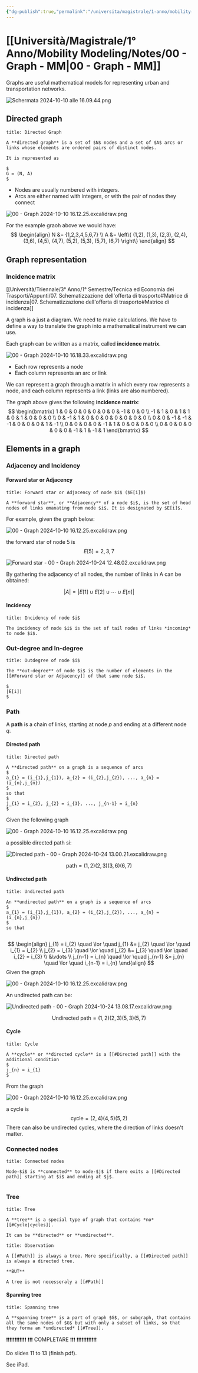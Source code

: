 ```yaml
---
{"dg-publish":true,"permalink":"/universita/magistrale/1-anno/mobility-modeling/notes/00-graph-mm/","tags":["UNI"]}
---
```


# [[Università/Magistrale/1° Anno/Mobility Modeling/Notes/00 - Graph - MM\|00 - Graph - MM]]

Graphs are useful mathematical models for representing urban and transportation networks.

![Schermata 2024-10-10 alle 16.09.44.png](/img/user/Schermata%202024-10-10%20alle%2016.09.44.png)


## Directed graph

```ad-Definizione
title: Directed Graph

A **directed graph** is a set of $N$ nodes and a set of $A$ arcs or links whose elements are ordered pairs of distinct nodes.

It is represented as

$
G = (N, A)
$

```

- Nodes are usually numbered with integers.
- Arcs are either named with integers, or with the pair of nodes they connect

![00 - Graph 2024-10-10 16.12.25.excalidraw.png](/img/user/Excalidraw-2/00%20-%20Graph%202024-10-10%2016.12.25.excalidraw.png)


For the example graoh above we would have:
$$
\begin{align}
N &= {1,2,3,4,5,6,7} \\
A &= \left\{ (1,2), (1,3), (2,3), (2,4), (3,6), (4,5), (4,7), (5,2), (5,3), (5,7), (6,7)  \right\}
\end{align}
$$

## Graph representation

### Incidence matrix

[[Università/Triennale/3° Anno/1° Semestre/Tecnica ed Economia dei Trasporti/Appunti/07. Schematizzazione dell'offerta di trasporto#Matrice di incidenza\|07. Schematizzazione dell'offerta di trasporto#Matrice di incidenza]]

A graph is a just a diagram. We need to make calculations. We have to define a way to translate the graph into a mathematical instrument we can use. 

Each graph can be written as a matrix, called **incidence matrix**.

![00 - Graph 2024-10-10 16.18.33.excalidraw.png](/img/user/Excalidraw-2/00%20-%20Graph%202024-10-10%2016.18.33.excalidraw.png)


- Each row represents a node
- Each column represents an arc or link

We can represent a graph through a matrix in which every row represents a node, and each column represents a link (links are also numbered).

The graph above gives the following **incidence matrix**:
$$
\begin{bmatrix}
1 & 0 & 0 & 0 & 0 & 0 & 0 & -1 & 0 & 0  \\
-1 & 1 & 0 & 1 & 1 & 0 & 1 & 0 & 0 & 0  \\
0 & -1 & 1 & 0 & 0 & 0 & 0 & 0 & 0 & 0 \\
0 & 0 & -1 & -1 & -1 & 0 & 0 & 0 & 1 & -1 \\
0 & 0 & 0 & 0 & -1 & 1 & 0 & 0 & 0 & 0 \\
0 & 0 & 0 & 0 & 0 & 0 & -1 & 1 & -1 & 1
\end{bmatrix}
$$

## Elements in a graph

### Adjacency and Incidency

#### Forward star or Adjacency

```ad-Definizione
title: Forward star or Adjacency of node $i$ ($E[i]$)

A **forward star**, or **Adjacency** of a node $i$, is the set of head nodes of links emanating from node $i$. It is designated by $E[i]$.

```

For example, given the graph below:

![00 - Graph 2024-10-10 16.12.25.excalidraw.png](/img/user/Excalidraw-2/00%20-%20Graph%202024-10-10%2016.12.25.excalidraw.png)


the forward star of node $5$ is
$$
E[5] = {2,3,7}
$$

![Forward star - 00 - Graph 2024-10-24 12.48.02.excalidraw.png](/img/user/Excalidraw-2/Forward%20star%20-%2000%20-%20Graph%202024-10-24%2012.48.02.excalidraw.png)


By gathering the adjacency of all nodes, the number of links in A can be obtained:

$$
|A| = \left| E[1] \cup E[2] \cup \cdots \cup E[n] \right| 
$$


#### Incidency

```ad-Definizione
title: Incidency of node $i$

The incidency of node $i$ is the set of tail nodes of links *incoming* to node $i$.

```

### Out-degree and In-degree

```ad-Definizione
title: Outdegree of node $i$

The **out-degree** of node $i$ is the number of elements in the [[#Forward star or Adjacency]] of that same node $i$.

$
|E[i]| 
$
```

### Path

A **path** is a chain of links, starting at node $p$ and ending at a different node $q$.

#### Directed path

```ad-Definizione
title: Directed path

A **directed path** on a graph is a sequence of arcs 
$
a_{1} = (i_{1},j_{1}), a_{2} = (i_{2},j_{2}), ..., a_{n} = (i_{n},j_{n})
$
so that
$
j_{1} = i_{2}, j_{2} = i_{3}, ..., j_{n-1} = i_{n}
$

```

Given the following graph

![00 - Graph 2024-10-10 16.12.25.excalidraw.png](/img/user/Excalidraw-2/00%20-%20Graph%202024-10-10%2016.12.25.excalidraw.png)


a possible directed path si:

![Directed path - 00 - Graph 2024-10-24 13.00.21.excalidraw.png](/img/user/Excalidraw-2/Directed%20path%20-%2000%20-%20Graph%202024-10-24%2013.00.21.excalidraw.png)


$$
\text{path} = (1,2)(2,3)(3,6)(6,7)
$$

#### Undirected path


```ad-Definizione
title: Undirected path

An **undirected path** on a graph is a sequence of arcs 
$
a_{1} = (i_{1},j_{1}), a_{2} = (i_{2},j_{2}), ..., a_{n} = (i_{n},j_{n})
$
so that


```


$$
\begin{align}
j_{1} = i_{2} \quad \lor \quad  j_{1} &= j_{2} \quad \lor \quad i_{1} = i_{2} \\
j_{2} = i_{3} \quad \lor \quad j_{2} &= j_{3} \quad \lor \quad i_{2} = i_{3} \\
&\vdots \\
j_{n-1} = i_{n} \quad \lor \quad j_{n-1} &= j_{n} \quad \lor \quad i_{n-1} = i_{n}
\end{align}
$$
Given the graph


![00 - Graph 2024-10-10 16.12.25.excalidraw.png](/img/user/Excalidraw-2/00%20-%20Graph%202024-10-10%2016.12.25.excalidraw.png)


An undirected path can be:

![Undirected path - 00 - Graph 2024-10-24 13.08.17.excalidraw.png](/img/user/Excalidraw-2/Undirected%20path%20-%2000%20-%20Graph%202024-10-24%2013.08.17.excalidraw.png)


$$
\text{Undirected path} = (1,2)(2,3)(5,3)(5,7)
$$

#### Cycle

```ad-Definizione
title: Cycle

A **cycle** or **directed cycle** is a [[#Directed path]] with the additional condition
$
j_{n} = i_{1}
$

```

From the graph

![00 - Graph 2024-10-10 16.12.25.excalidraw.png](/img/user/Excalidraw-2/00%20-%20Graph%202024-10-10%2016.12.25.excalidraw.png)


a cycle is
$$
\text{cycle} = (2,4)(4,5)(5,2)
$$
There can also be undirected cycles, where the direction of links doesn't matter.

### Connected nodes

```ad-Definizione
title: Connected nodes

Node-$i$ is **connected** to node-$j$ if there exits a [[#Directed path]] starting at $i$ and ending at $j$.


```

### Tree

```ad-Definizione
title: Tree

A **tree** is a special type of graph that contains *no* [[#Cycle|cycles]].

It can be **directed** or **undirected**.

```

```ad-note
title: Observation

A [[#Path]] is always a tree. More specifically, a [[#Directed path]] is always a directed tree.

**BUT**

A tree is not necesseraly a [[#Path]]

```

#### Spanning tree

```ad-Definizione
title: Spanning tree

A **spanning tree** is a part of graph $G$, or subgraph, that contains all the same nodes of $G$ but with only a subset of links, so that they forma an *undirected* [[#Tree]].

```

❗❗❗❗❗❗❗❗❗❗❗❗
❗❗❗ COMPLETARE ❗❗❗
❗❗❗❗❗❗❗❗❗❗❗❗

Do slides 11 to 13 (finish pdf).

See iPad.

